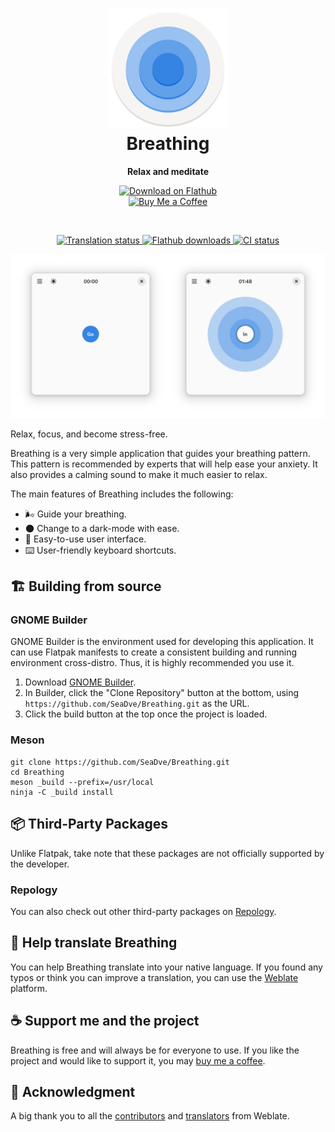 <h1 align="center">
  <img src="data/logo/io.github.seadve.Breathing.svg" alt="Breathing" width="192" height="192"/>
  <br>
  Breathing
</h1>

<p align="center">
  <strong>Relax and meditate</strong>
</p>

<p align="center">
  <a href="https://flathub.org/apps/details/io.github.seadve.Breathing">
    <img alt="Download on Flathub" src="https://dl.flathub.org/assets/badges/flathub-badge-i-en.svg" width="200"/>
  </a>
  <br>
  <a href="https://www.buymeacoffee.com/seadve">
    <img alt="Buy Me a Coffee" src="https://img.buymeacoffee.com/button-api/?text=Buy me a coffee&emoji=&slug=seadve&button_colour=FFDD00&font_colour=000000&font_family=Inter&outline_colour=000000&coffee_colour=ffffff" width="150"/>
  </a>
</p>

<br>
<p align="center">
  <a href="https://hosted.weblate.org/projects/seadve/breathing/">
    <img alt="Translation status" src="https://hosted.weblate.org/widgets/seadve/-/Breathing/svg-badge.svg"/>
  </a>
  <a href="https://flathub.org/apps/details/io.github.seadve.Breathing">
    <img alt="Flathub downloads" src="https://img.shields.io/badge/dynamic/json?color=informational&label=downloads&logo=flathub&logoColor=white&query=%24.installs_total&url=https%3A%2F%2Fflathub.org%2Fapi%2Fv2%2Fstats%2Fio.github.seadve.Breathing"/>
  </a>
  <a href="https://github.com/SeaDve/Breathing/actions/workflows/testing.yml">
    <img alt="CI status" src="https://github.com/SeaDve/Breathing/actions/workflows/testing.yml/badge.svg"/>
  </a>
</p>

<p align="center">
  <img src="screenshots/preview.png" alt="Preview"/>
</p>

Relax, focus, and become stress-free.

Breathing is a very simple application that guides your breathing pattern. This
pattern is recommended by experts that will help ease your anxiety. It also provides
a calming sound to make it much easier to relax.

The main features of Breathing includes the following:
* 🌬️ Guide your breathing.
* 🌑 Change to a dark-mode with ease.
* 📱 Easy-to-use user interface.
* ⌨️ User-friendly keyboard shortcuts.

## 🏗️ Building from source

### GNOME Builder
GNOME Builder is the environment used for developing this application. It can use Flatpak manifests to create a consistent building and running environment cross-distro. Thus, it is highly recommended you use it.

1. Download [GNOME Builder](https://flathub.org/apps/details/org.gnome.Builder).
2. In Builder, click the "Clone Repository" button at the bottom, using `https://github.com/SeaDve/Breathing.git` as the URL.
3. Click the build button at the top once the project is loaded.

### Meson
```
git clone https://github.com/SeaDve/Breathing.git
cd Breathing
meson _build --prefix=/usr/local
ninja -C _build install
```

## 📦 Third-Party Packages

Unlike Flatpak, take note that these packages are not officially supported by the developer.

### Repology

You can also check out other third-party packages on [Repology](https://repology.org/project/breathing/versions).

## 🙌 Help translate Breathing
You can help Breathing translate into your native language. If you found any typos
or think you can improve a translation, you can use the [Weblate](https://hosted.weblate.org/projects/seadve/breathing/) platform.

## ☕ Support me and the project

Breathing is free and will always be for everyone to use. If you like the project and
would like to support it, you may [buy me a coffee](https://www.buymeacoffee.com/seadve).

## 💝 Acknowledgment

A big thank you to all the [contributors](https://github.com/SeaDve/Breathing/graphs/contributors)
and [translators](https://hosted.weblate.org/projects/seadve/breathing/) from Weblate.
